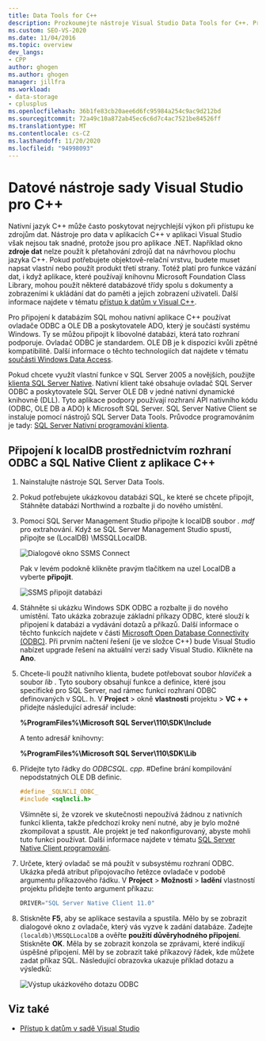 ```yaml
---
title: Data Tools for C++
description: Prozkoumejte nástroje Visual Studio Data Tools for C++. Připojte se k localDB prostřednictvím rozhraní ODBC a klienta SQL Native z aplikace C++.
ms.custom: SEO-VS-2020
ms.date: 11/04/2016
ms.topic: overview
dev_langs:
- CPP
author: ghogen
ms.author: ghogen
manager: jillfra
ms.workload:
- data-storage
- cplusplus
ms.openlocfilehash: 36b1fe83cb20aee6d6fc95984a254c9ac9d212bd
ms.sourcegitcommit: 72a49c10a872ab45ec6c6d7c4ac7521be84526ff
ms.translationtype: MT
ms.contentlocale: cs-CZ
ms.lasthandoff: 11/20/2020
ms.locfileid: "94998093"
---
```

# <a name="visual-studio-data-tools-for-c"></a>Datové nástroje sady Visual Studio pro C++

Nativní jazyk C++ může často poskytovat nejrychlejší výkon při přístupu ke zdrojům dat. Nástroje pro data v aplikacích C++ v aplikaci Visual Studio však nejsou tak snadné, protože jsou pro aplikace .NET. Například okno **zdroje dat** nelze použít k přetahování zdrojů dat na návrhovou plochu jazyka C++. Pokud potřebujete objektově-relační vrstvu, budete muset napsat vlastní nebo použít produkt třetí strany. Totéž platí pro funkce vázání dat, i když aplikace, které používají knihovnu Microsoft Foundation Class Library, mohou použít některé databázové třídy spolu s dokumenty a zobrazeními k ukládání dat do paměti a jejich zobrazení uživateli. Další informace najdete v tématu [přístup k datům v Visual C++](/cpp/data/data-access-in-cpp).

Pro připojení k databázím SQL mohou nativní aplikace C++ používat ovladače ODBC a OLE DB a poskytovatele ADO, který je součástí systému Windows. Ty se můžou připojit k libovolné databázi, která tato rozhraní podporuje. Ovladač ODBC je standardem. OLE DB je k dispozici kvůli zpětné kompatibilitě. Další informace o těchto technologiích dat najdete v tématu [součásti Windows Data Access](/previous-versions/windows/desktop/ms692897(v=vs.85)).

Pokud chcete využít vlastní funkce v SQL Server 2005 a novějších, použijte [klienta SQL Server Native](/sql/relational-databases/native-client/sql-server-native-client). Nativní klient také obsahuje ovladač SQL Server ODBC a poskytovatele SQL Server OLE DB v jedné nativní dynamické knihovně (DLL). Tyto aplikace podpory používají rozhraní API nativního kódu (ODBC, OLE DB a ADO) k Microsoft SQL Server. SQL Server Native Client se instaluje pomocí nástrojů SQL Server Data Tools. Průvodce programováním je tady: [SQL Server Nativní programování klienta](/sql/relational-databases/native-client/sql-server-native-client-programming).

## <a name="to-connect-to-localdb-through-odbc-and-sql-native-client-from-a-c-application"></a>Připojení k localDB prostřednictvím rozhraní ODBC a SQL Native Client z aplikace C++

1. Nainstalujte nástroje SQL Server Data Tools.

2. Pokud potřebujete ukázkovou databázi SQL, ke které se chcete připojit, Stáhněte databázi Northwind a rozbalte ji do nového umístění.

3. Pomocí SQL Server Management Studio připojte k localDB soubor *. mdf* pro extrahování. Když se SQL Server Management Studio spustí, připojte se (LocalDB) \MSSQLLocalDB.

   ![Dialogové okno SSMS Connect](../data-tools/media/raddata-ssms-connect-dialog.png)

   Pak v levém podokně klikněte pravým tlačítkem na uzel LocalDB a vyberte **připojit**.

   ![SSMS připojit databázi](../data-tools/media/raddata-ssms-attach-database.png)

4. Stáhněte si ukázku Windows SDK ODBC a rozbalte ji do nového umístění. Tato ukázka zobrazuje základní příkazy ODBC, které slouží k připojení k databázi a vydávání dotazů a příkazů. Další informace o těchto funkcích najdete v části [Microsoft Open Database Connectivity (ODBC)](/sql/odbc/microsoft-open-database-connectivity-odbc). Při prvním načtení řešení (je ve složce C++) bude Visual Studio nabízet upgrade řešení na aktuální verzi sady Visual Studio. Klikněte na **Ano**.

5. Chcete-li použít nativního klienta, budete potřebovat soubor *hlaviček* a soubor *lib* . Tyto soubory obsahují funkce a definice, které jsou specifické pro SQL Server, nad rámec funkcí rozhraní ODBC definovaných v SQL. h. V **Project**  >  okně **vlastnosti** projektu  >  **VC + +** přidejte následující adresář include:

   **%ProgramFiles%\Microsoft SQL Server\110\SDK\Include**

   A tento adresář knihovny:

   **%ProgramFiles%\Microsoft SQL Server\110\SDK\Lib**

6. Přidejte tyto řádky do *ODBCSQL. cpp*. #Define brání kompilování nepodstatných OLE DB definic.

   ```cpp
   #define _SQLNCLI_ODBC_
   #include <sqlncli.h>
   ```

    Všimněte si, že vzorek ve skutečnosti nepoužívá žádnou z nativních funkcí klienta, takže předchozí kroky není nutné, aby je bylo možné zkompilovat a spustit. Ale projekt je teď nakonfigurovaný, abyste mohli tuto funkci používat. Další informace najdete v tématu [SQL Server Native Client programování](/sql/relational-databases/native-client/sql-server-native-client).

7. Určete, který ovladač se má použít v subsystému rozhraní ODBC. Ukázka předá atribut připojovacího řetězce ovladače v podobě argumentu příkazového řádku. V **Project**  >  **Možnosti**  >  **ladění** vlastností projektu přidejte tento argument příkazu:

   ```cpp
   DRIVER="SQL Server Native Client 11.0"
   ```

8. Stiskněte **F5**, aby se aplikace sestavila a spustila. Mělo by se zobrazit dialogové okno z ovladače, který vás vyzve k zadání databáze. Zadejte `(localdb)\MSSQLLocalDB` a ověřte **použití důvěryhodného připojení**. Stiskněte **OK**. Měla by se zobrazit konzola se zprávami, které indikují úspěšné připojení. Měl by se zobrazit také příkazový řádek, kde můžete zadat příkaz SQL. Následující obrazovka ukazuje příklad dotazu a výsledků:

   ![Výstup ukázkového dotazu ODBC](../data-tools/media/raddata-odbc-sample-query-output.png)

## <a name="see-also"></a>Viz také

- [Přístup k datům v sadě Visual Studio](../data-tools/accessing-data-in-visual-studio.md)
